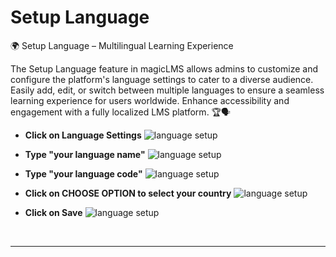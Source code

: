 # Setup Language

🌍 Setup Language – Multilingual Learning Experience

The Setup Language feature in magicLMS allows admins to customize and configure the platform's language settings to cater to a diverse audience. Easily add, edit, or switch between multiple languages to ensure a seamless learning experience for users worldwide. Enhance accessibility and engagement with a fully localized LMS platform. 🏆🗣️

- **Click on Language Settings**
![language setup](https://cdn.imjol.com/MagicLMS/Docs/language%20settings/Step1.png)


- **Type "your language name"**
![language setup](https://cdn.imjol.com/MagicLMS/Docs/language%20settings/Step2.png)


- **Type "your language code"**
![language setup](https://cdn.imjol.com/MagicLMS/Docs/language%20settings/Step3.png)


- **Click on CHOOSE OPTION to select your country**
![language setup](https://cdn.imjol.com/MagicLMS/Docs/language%20settings/Step4.png)


- **Click on Save**
![language setup](https://cdn.imjol.com/MagicLMS/Docs/language%20settings/Step5.png)

<br/>

***
